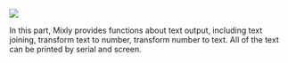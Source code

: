 ![](https://github.com/xbed/Mixly_Arduino/blob/master/wiki_pic/text-en1.png)

In this part, Mixly provides functions about text output, including text joining, transform text to number, transform number to text.
All of the text can be printed by serial and screen.